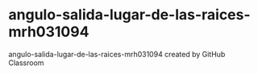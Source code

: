 # angulo-salida-lugar-de-las-raices-mrh031094
angulo-salida-lugar-de-las-raices-mrh031094 created by GitHub Classroom
